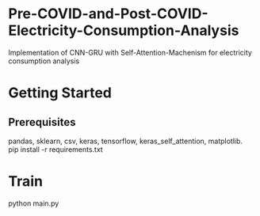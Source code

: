 # Pre-COVID-and-Post-COVID-Electricity-Consumption-Analysis
Implementation of CNN-GRU with Self-Attention-Machenism for electricity consumption analysis
# Getting Started
## Prerequisites
  pandas,
  sklearn,
  csv,
  keras,
  tensorflow,
  keras_self_attention,
  matplotlib. <br />
pip install -r requirements.txt
  # Train
  python main.py
